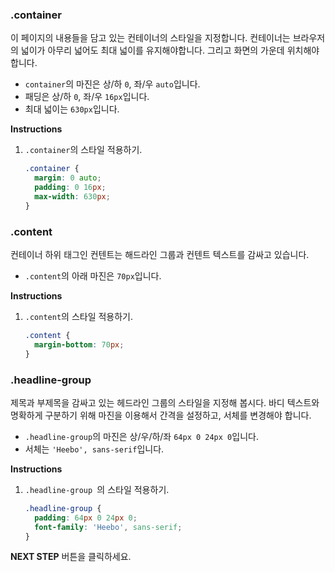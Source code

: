 ### .container
이 페이지의 내용들을 담고 있는 컨테이너의 스타일을 지정합니다. 컨테이너는 브라우저의 넓이가 아무리 넓어도 최대 넓이를 유지해야합니다. 그리고 화면의 가운데 위치해야합니다. 

* `container`의 마진은 상/하 `0`, 좌/우 `auto`입니다.
* 패딩은 상/하 `0`, 좌/우 `16px`입니다.
* 최대 넓이는 `630px`입니다.


**Instructions**
1. `.container`의 스타일 적용하기. 
    ```css
    .container {
      margin: 0 auto;
      padding: 0 16px;
      max-width: 630px;
    }
    ```



### .content

컨테이너 하위 태그인 컨텐트는 해드라인 그룹과 컨텐트 텍스트를 감싸고 있습니다.  

- `.content`의 아래 마진은 `70px`입니다.

**Instructions**

1. `.content`의 스타일 적용하기.

   ```css
   .content {
     margin-bottom: 70px;
   }
   ```



### .headline-group

제목과 부제목을 감싸고 있는 헤드라인 그룹의 스타일을 지정해 봅시다. 바디 텍스트와 명확하게 구분하기 위해 마진을 이용해서 간격을 설정하고, 서체를 변경해야 합니다.

* `.headline-group`의 마진은 상/우/하/좌 `64px 0 24px 0`입니다.
* 서체는 `'Heebo', sans-serif`입니다.


**Instructions**
1. `.headline-group `의 스타일 적용하기.
    ```css
    .headline-group {
      padding: 64px 0 24px 0;
      font-family: 'Heebo', sans-serif;
    }
    ```




**NEXT STEP** 버튼을 클릭하세요.